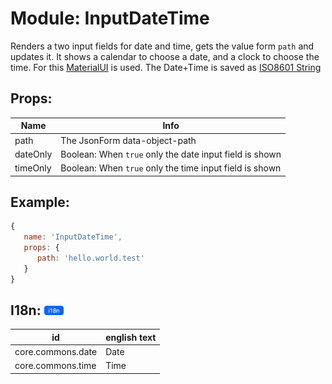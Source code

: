 # Module: InputDateTime
Renders a two input fields for date and time, gets the value form `path` and updates it. It shows a calendar to choose a date, and a clock to choose the time. For this [MaterialUI](https://github.com/callemall/material-ui) is used. The Date+Time is saved as [ISO8601 String](http://momentjs.com/docs/#/displaying/as-iso-string/)

## Props:

Name     | Info
-------- | -------------------------------------------------------
path     | The JsonForm data-object-path
dateOnly | Boolean: When `true` only the date input field is shown
timeOnly | Boolean: When `true` only the time input field is shown

## Example:

```js
{
   name: 'InputDateTime',
   props: {
      path: 'hello.world.test'
   }
}
```

## I18n: <a href="../../i18n.md"><img src="../../img/i18n.png" height="15"/></a>

id                | english text
----------------- | ------------
core.commons.date | Date
core.commons.time | Time
